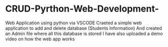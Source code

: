 # CRUD-Pyrthon-Web-Development-
Web Application using python via VSCODE 
Craeted a simple web application to add and delete database (Students Information)
And created an Admin file where all this database is stored
I have also uploaded a demo video on how the web app works
